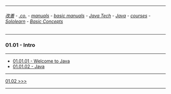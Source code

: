 
---

###### [改善](https://github.com/ttltrk/0C/blob/master/README.MD) - [.co.](https://github.com/ttltrk/PRG/blob/master/CODING.MD) - [manuals](https://github.com/ttltrk/PRG/blob/master/MAN.MD) - [basic manuals](https://github.com/ttltrk/PRG/blob/master/MANUALS.MD) - [Java Tech](https://github.com/ttltrk/PRG/blob/master/JAVA/DOC/JT/JT.MD) - [Java](https://github.com/ttltrk/PRG/blob/master/JAVA/DOC/OJM/OJM.MD) - [courses](https://github.com/ttltrk/PRG/blob/master/JAVA/DOC/CM/JT.MD) - [Sololearn](https://github.com/ttltrk/PRG/blob/master/JAVA/DOC/SL/SL.MD) - [Basic Concepts](https://github.com/ttltrk/PRG/blob/master/JAVA/DOC/SL/01/01.MD)

---

### 01.01 - Intro

---

* [01.01.01 - Welcome to Java](https://github.com/ttltrk/PRG/blob/master/JAVA/DOC/SL/01/0101/010101/010101.MD)
* [01.01.02 - Java](https://github.com/ttltrk/PRG/blob/master/JAVA/DOC/SL/01/0101/010102/010102.MD)

---

[01.02 >>>](https://github.com/ttltrk/PRG/blob/master/JAVA/DOC/SL/01/0102/0102.MD)

---

